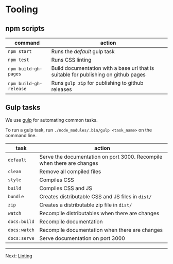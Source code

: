 # Tooling

## npm scripts

| command                | action                                                                              |
| ---------------------- | ----------------------------------------------------------------------------------- |
| `npm start`            | Runs the _default_ gulp task                                                        |
| `npm test`             | Runs CSS linting                                                                    |
| `npm build-gh-pages`   | Build documentation with a base url that is suitable for publishing on github pages |
| `npm build-gh-release` | Runs `gulp zip` for publishing to github releases                                   |

## Gulp tasks

We use [gulp](https://gulpjs.com/) for automating common tasks.

To run a gulp task, run `./node_modules/.bin/gulp <task_name>` on the command line.

| task         | action                                                                 |
| ------------ | ---------------------------------------------------------------------- |
| `default`    | Serve the documentation on port 3000. Recompile when there are changes |
| `clean`      | Remove all compiled files                                              |
| `style`      | Compiles CSS                                                           |
| `build`      | Compiles CSS and JS                                                    |
| `bundle`     | Creates distributable CSS and JS files in `dist/`                      |
| `zip`        | Creates a distributable zip file in `dist/`                            |
| `watch`      | Recompile distributables when there are changes                        |
| `docs:build` | Recompile documentation                                                |
| `docs:watch` | Recompile documentation when there are changes                         |
| `docs:serve` | Serve documentation on port 3000                                       |

---

Next: [Linting](linting.md)
